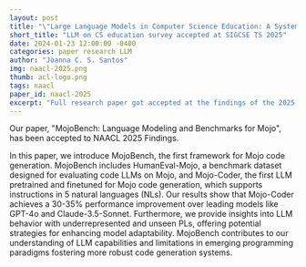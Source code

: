 ```yaml
---
layout: post
title: "\"Large Language Models in Computer Science Education: A Systematic Literature Review\" accepted at SIGCSE TS 2025"
short_title: "LLM on CS education survey accepted at SIGCSE TS 2025"
date: 2024-01-23 12:00:00 -0400
categories: paper research LLM
author: "Joanna C. S. Santos"
img: naacl-2025.png
thumb: acl-logo.png
tags: naacl
paper_id: naacl-2025
excerpt: "Full research paper got accepted at the findings of the 2025 Annual Conference of the Nations of the Americas Chapter of the Association for Computational Linguistics (NAACL 2025 Findings) ."
---
```


Our paper, "MojoBench: Language Modeling and Benchmarks for Mojo", has been accepted to NAACL 2025 Findings.

In this paper, we introduce MojoBench, the first framework for Mojo code generation. MojoBench includes HumanEval-Mojo, a benchmark dataset designed for evaluating code LLMs on Mojo, and Mojo-Coder, the first LLM pretrained and finetuned for Mojo code generation, which supports instructions in 5 natural languages (NLs). Our results show that Mojo-Coder achieves a 30-35% performance improvement over leading models like GPT-4o and Claude-3.5-Sonnet. Furthermore, we provide insights into LLM behavior with underrepresented and unseen PLs, offering potential strategies for enhancing model adaptability. MojoBench contributes to our understanding of LLM capabilities and limitations in emerging programming paradigms fostering more robust code generation systems. 



    